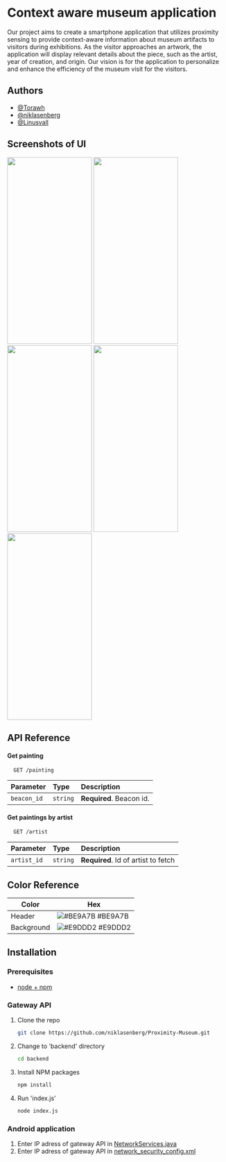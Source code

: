 
# Context aware museum application 

Our project aims to create a smartphone application that utilizes proximity sensing to provide context-aware information about museum artifacts to visitors during exhibitions. 
As the visitor approaches an artwork, 
the application will display relevant details about the piece,
 such as the artist, year of creation, and origin. 
 Our vision is for the application to personalize and 
 enhance the efficiency of the museum visit for the visitors.
## Authors

- [@Torawh](https://github.com/Torawh)
- [@niklasenberg](https://www.github.com/niklasenberg)
- [@Linusvall](https://www.github.com/Linusvall)



## Screenshots of UI

<p float="left">
 <img src="https://user-images.githubusercontent.com/119488859/210570695-c9d4368e-ae7d-4092-b278-3c237d753250.png" width="195" height="430">
 <img src="https://user-images.githubusercontent.com/119488859/210570766-d4b00e10-a4e7-4178-878f-42a7a3e7d481.png" width="195" height="430">
  <img src="https://user-images.githubusercontent.com/119488859/210562569-081b8137-f873-48da-9349-646acdb6ac38.png" width="195" height="430">
  <img src="https://user-images.githubusercontent.com/119488859/210562592-4bf2ee73-d664-4778-a7d8-c10114177508.png" width="195" height="430">
  <img src="https://user-images.githubusercontent.com/119488859/210562610-9180ad0f-3e23-42f7-a159-6bf1a6b69d66.png" width="195" height="430">
</p>




## API Reference 

#### Get painting

```http
  GET /painting
```

| Parameter | Type     | Description                |
| :-------- | :------- | :------------------------- |
| `beacon_id` | `string` | **Required**. Beacon id. |

#### Get paintings by artist

```http
  GET /artist
```

| Parameter | Type     | Description                       |
| :-------- | :------- | :-------------------------------- |
| `artist_id`      | `string` | **Required**. Id of artist to fetch |


## Color Reference

| Color             | Hex                                                                |
| ----------------- | ------------------------------------------------------------------ |
| Header | ![#BE9A7B](https://user-images.githubusercontent.com/119488859/210567740-e579ac86-e6ae-41f4-908c-b0338c88706b.png) #BE9A7B |
| Background | ![#E9DDD2](https://user-images.githubusercontent.com/119488859/210567734-d9715120-2775-44d3-a6c8-9e048d3ce74e.png)      #E9DDD2 |


## Installation

### Prerequisites

* [node + npm](https://docs.npmjs.com/downloading-and-installing-node-js-and-npm)


### Gateway API

1. Clone the repo
   ```sh
   git clone https://github.com/niklasenberg/Proximity-Museum.git
   ```
2. Change to 'backend' directory
   ```sh
   cd backend
   ```
3. Install NPM packages
   ```sh
   npm install
   ```
4. Run 'index.js'
   ```sh
   node index.js
   ```
### Android application

1. Enter IP adress of gateway API in [NetworkServices.java](https://github.com/niklasenberg/Proximity-Museum/blob/main/app/src/main/java/se/umu/nien1121/museumapplication/utils/NetworkProperties.java)
2. Enter IP adress of gateway API in [network_security_config.xml](https://github.com/niklasenberg/Proximity-Museum/blob/main/app/src/main/res/xml/network_security_config.xml)
